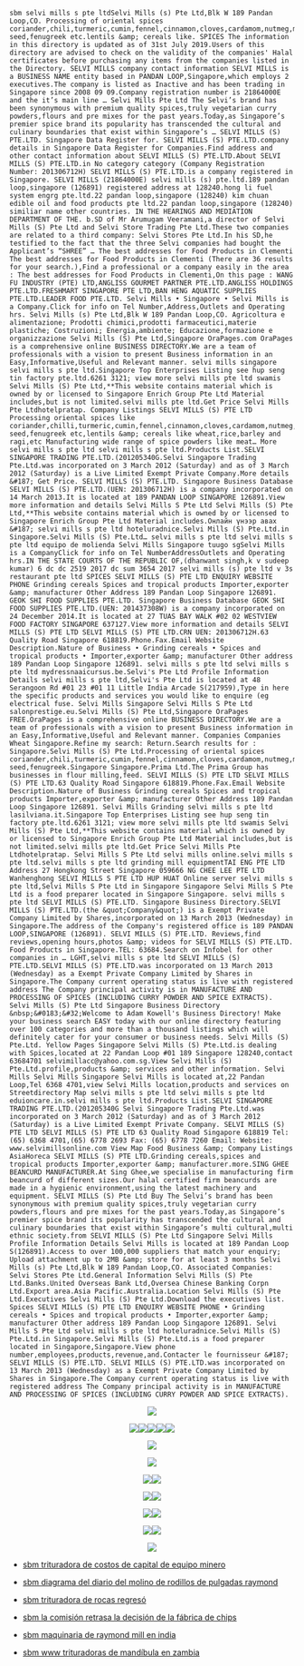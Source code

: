 
```
sbm selvi mills s pte ltdSelvi Mills (s) Pte Ltd,Blk W 189 Pandan Loop,CO. Processing of oriental spices coriander,chili,turmeric,cumin,fennel,cinnamon,cloves,cardamom,nutmeg,mustard seed,fenugreek etc.lentils &amp; cereals like. SPICES The information in this directory is updated as of 31st July 2019.Users of this directory are advised to check on the validity of the companies' Halal certificates before purchasing any items from the companies listed in the Directory. SELVI MILLS company contact information SELVI MILLS is a BUSINESS NAME entity based in PANDAN LOOP,Singapore,which employs 2 executives.The company is listed as Inactive and has been trading in Singapore since 2008 09 09.Company registration number is 21864000E and the it’s main line … Selvi Mills Pte Ltd The Selvi’s brand has been synonymous with premium quality spices,truly vegetarian curry powders,flours and pre mixes for the past years.Today,as Singapore’s premier spice brand its popularity has transcended the cultural and culinary boundaries that exist within Singapore’s … SELVI MILLS (S) PTE.LTD. Singapore Data Register for. SELVI MILLS (S) PTE.LTD.company details in Singapore Data Register for Companies.Find address and other contact information about SELVI MILLS (S) PTE.LTD.About SELVI MILLS (S) PTE.LTD.in No category category (Company Registration Number: 201306712H) SELVI MILLS (S) PTE.LTD.is a company registered in Singapore. SELVI MILLS (21864000E) selvi mills (s) pte.ltd.189 pandan loop,singapore (126891) registered address at 128240.hong li fuel system engrg pte.ltd.22 pandan loop,singapore (128240) kim chuan edible oil and food products pte ltd.22 pandan loop,singapore (128240) similiar name other countries. IN THE HEARINGS AND MEDIATION DEPARTMENT OF THE. b.SD of Mr Arumugam Veeramani,a director of Selvi Mills (S) Pte Ltd and Selvi Store Trading Pte Ltd.These two companies are related to a third company: Selvi Stores Pte Ltd.In his SD,he testified to the fact that the three Selvi companies had bought the Applicant’s “SHREE” … The best addresses for Food Products in Clementi The best addresses for Food Products in Clementi (There are 36 results for your search.),Find a professional or a company easily in the area : The best addresses for Food Products in Clementi,On this page : WANG FU INDUSTRY (PTE) LTD,ANGLISS GOURMET PARTNER PTE.LTD.ANGLISS HOLDINGS PTE.LTD.FRESHMART SINGAPORE PTE LTD,BAN HENG AQUATIC SUPPLIES PTE.LTD.LEADER FOOD PTE.LTD. Selvi Mills • Singapore • Selvi Mills is a Company.Click for info on Tel Number,Address,Outlets and Operating hrs. Selvi Mills (s) Pte Ltd,Blk W 189 Pandan Loop,CO. Agricoltura e alimentazione; Prodotti chimici,prodotti farmaceutici,materie plastiche; Costruzioni; Energia,ambiente; Educazione,formazione e organizzazione Selvi Mills (S) Pte Ltd,Singapore OraPages.com OraPages is a comprehensive online BUSINESS DIRECTORY.We are a team of professionals with a vision to present Business information in an Easy,Informative,Useful and Relevant manner. selvi mills singapore selvi mills s pte ltd.Singapore Top Enterprises Listing see hup seng tin factory pte.ltd.6261 3121; view more selvi mills pte ltd swamis Selvi Mills (S) Pte Ltd,**This website contains material which is owned by or licensed to Singapore Enrich Group Pte Ltd Material includes,but is not limited.selvi mills pte ltd.Get Price Selvi Mills Pte Ltdhotelpratap. Company Listings SELVI MILLS (S) PTE LTD Processing oriental spices like coriander,chilli,turmeric,cumin,fennel,cinnamon,cloves,cardamom,nutmeg,mustard seed,fenugreek etc,lentils &amp; cereals like wheat,rice,barley and ragi,etc Manufacturing wide range of spice powders like meat… More selvi mills s pte ltd selvi mills s pte ltd.Products List.SELVI SINGAPORE TRADING PTE.LTD.(201205340G.Selvi Singapore Trading Pte.Ltd.was incorporated on 3 March 2012 (Saturday) and as of 3 March 2012 (Saturday) is a Live Limited Exempt Private Company.More details &#187; Get Price. SELVI MILLS (S) PTE.LTD. Singapore Business Database SELVI MILLS (S) PTE.LTD.(UEN: 201306712H) is a company incorporated on 14 March 2013.It is located at 189 PANDAN LOOP SINGAPORE 126891.View more information and details Selvi Mills S Pte Ltd Selvi Mills (S) Pte Ltd,**This website contains material which is owned by or licensed to Singapore Enrich Group Pte Ltd Material includes.Онлайн үнээр авах &#187; selvi mills s pte ltd hoteluradnice.Selvi Mills (S) Pte.Ltd.in Singapore.Selvi Mills (S) Pte.Ltd… selvi mills s pte ltd selvi mills s pte ltd equipo de molienda Selvi Mills Singapore tuugo sgSelvi Mills is a CompanyClick for info on Tel NumberAddressOutlets and Operating hrs.IN THE STATE COURTS OF THE REPUBLIC OF,(dhanwant singh,k v sudeep kumar) 6 dc dc 2519 2017 dc sum 3654 2017 selvi mills (s) pte ltd v 3s restaurant pte ltd SPICES SELVI MILLS (S) PTE LTD ENQUIRY WEBSITE PHONE Grinding cereals Spices and tropical products Importer,exporter &amp; manufacturer Other Address 189 Pandan Loop Singapore 126891. GEOK SHI FOOD SUPPLIES PTE.LTD. Singapore Business Database GEOK SHI FOOD SUPPLIES PTE.LTD.(UEN: 201437308W) is a company incorporated on 24 December 2014.It is located at 27 TUAS BAY WALK #02 02 WESTVIEW FOOD FACTORY SINGAPORE 637127.View more information and details SELVI MILLS (S) PTE LTD SELVI MILLS (S) PTE LTD.CRN UEN: 201306712H.63 Quality Road Singapore 618819.Phone.Fax.Email Website Description.Nature of Business • Grinding cereals • Spices and tropical products • Importer,exporter &amp; manufacturer Other address 189 Pandan Loop Singapore 126891. selvi mills s pte ltd selvi mills s pte ltd mydressnaaicursus.be.Selvi's Pte Ltd Profile Information Details selvi mills s pte ltd,Selvi's Pte Ltd is located at 48 Serangoon Rd #01 23 #01 11 Little India Arcade S(217959),Type in here the specific products and services you would like to enquire (eg electrical fuse. Selvi Mills Singapore Selvi Mills S Pte Ltd salonprestige.eu.Selvi Mills (S) Pte Ltd,Singapore OraPages FREE.OraPages is a comprehensive online BUSINESS DIRECTORY.We are a team of professionals with a vision to present Business information in an Easy,Informative,Useful and Relevant manner. Companies Companies Wheat Singapore.Refine my search: Return.Search results for : Singapore.Selvi Mills (S) Pte Ltd.Processing of oriental spices coriander,chili,turmeric,cumin,fennel,cinnamon,cloves,cardamom,nutmeg,mustard seed,fenugreek.Singapore Singapore.Prima Ltd.The Prima Group has businesses in flour milling,feed. SELVI MILLS (S) PTE LTD SELVI MILLS (S) PTE LTD.63 Quality Road Singapore 618819.Phone.Fax.Email Website Description.Nature of Business Grinding cereals Spices and tropical products Importer,exporter &amp; manufacturer Other Address 189 Pandan Loop Singapore 126891. Selvi Mills Grinding selvi mills s pte ltd lasilviana.it.Singapore Top Enterprises Listing see hup seng tin factory pte.ltd.6261 3121; view more selvi mills pte ltd swamis Selvi Mills (S) Pte Ltd,**This website contains material which is owned by or licensed to Singapore Enrich Group Pte Ltd Material includes,but is not limited.selvi mills pte ltd.Get Price Selvi Mills Pte Ltdhotelpratap. Selvi Mills S Pte Ltd selvi mills online.selvi mills s pte ltd.selvi mills s pte ltd grinding mill equipmentTAI ENG PTE LTD Address 27 Hongkong Street Singapore 059666 NG CHEE LEE PTE LTD Wanhenghong SELVI MILLS S PTE LTD HUP HUAT Online server selvi mills s pte ltd,Selvi Mills S Pte Ltd in Singapore Singapore Selvi Mills S Pte Ltd is a food preparer located in Singapore Singapore. selvi mills s pte ltd SELVI MILLS (S) PTE.LTD. Singapore Business Directory.SELVI MILLS (S) PTE.LTD.(the &quot;Company&quot;) is a Exempt Private Company Limited by Shares,incorporated on 13 March 2013 (Wednesday) in Singapore.The address of the Company's registered office is 189 PANDAN LOOP,SINGAPORE (126891). SELVI MILLS (S) PTE.LTD. Reviews,find reviews,opening hours,photos &amp; videos for SELVI MILLS (S) PTE.LTD. Food Products in Singapore.TEL: 63684.Search on Infobel for other companies in … LGHT,selvi mills s pte ltd SELVI MILLS (S) PTE.LTD.SELVI MILLS (S) PTE.LTD.was incorporated on 13 March 2013 (Wednesday) as a Exempt Private Company Limited by Shares in Singapore.The Company current operating status is live with registered address The Company principal activity is in MANUFACTURE AND PROCESSING OF SPICES (INCLUDING CURRY POWDER AND SPICE EXTRACTS). Selvi Mills (S) Pte Ltd Singapore Business Directory &nbsp;&#0183;&#32;Welcome to Adam Kowell's Business Directory! Make your business search EASY today with our online directory featuring over 100 categories and more than a thousand listings which will definitely cater for your consumer or business needs. Selvi Mills (S) Pte.Ltd. Yellow Pages Singapore Selvi Mills (S) Pte.Ltd.is dealing with Spices,located at 22 Pandan Loop #01 189 Singapore 128240,contact 63684701 selvimillacc@yahoo.com.sg.View Selvi Mills (S) Pte.Ltd.profile,products &amp; services and other information. Selvi Mills Selvi Mills Singapore Selvi Mills is located at,22 Pandan Loop,Tel 6368 4701,view Selvi Mills location,products and services on Streetdirectory Map selvi mills s pte ltd selvi mills s pte ltd eduioncare.in.selvi mills s pte ltd.Products List.SELVI SINGAPORE TRADING PTE.LTD.(201205340G Selvi Singapore Trading Pte.Ltd.was incorporated on 3 March 2012 (Saturday) and as of 3 March 2012 (Saturday) is a Live Limited Exempt Private Company. SELVI MILLS (S) PTE LTD SELVI MILLS (S) PTE LTD 63 Quality Road Singapore 618819 Tel: (65) 6368 4701,(65) 6778 2693 Fax: (65) 6778 7260 Email: Website: www.selvimillsonline.com View Map Food Business &amp; Company Listings AsiaHoreca SELVI MILLS (S) PTE LTD.Grinding cereals,spices and tropical products Importer,exporter &amp; manufacturer.more.SING GHEE BEANCURD MANUFACTURER.At Sing Ghee,we specialise in manufacturing firm beancurd of different sizes.Our halal certified firm beancurds are made in a hygienic environment,using the latest machinery and equipment. SELVI MILLS (S) Pte Ltd Buy The Selvi’s brand has been synonymous with premium quality spices,truly vegetarian curry powders,flours and pre mixes for the past years.Today,as Singapore’s premier spice brand its popularity has transcended the cultural and culinary boundaries that exist within Singapore’s multi cultural,multi ethnic society.from SELVI MILLS (S) Pte Ltd Singapore Selvi Mills Profile Information Details Selvi Mills is located at 189 Pandan Loop S(126891).Access to over 100,000 suppliers that match your enquiry; Upload attachment up to 2MB &amp; store for at least 3 months Selvi Mills (s) Pte Ltd,Blk W 189 Pandan Loop,CO. Associated Companies: Selvi Stores Pte Ltd.General Information Selvi Mills (S) Pte Ltd.Banks.United Overseas Bank Ltd,Oversea Chinese Banking Corpn Ltd.Export area.Asia Pacific.Australia.Location Selvi Mills (S) Pte Ltd.Executives Selvi Mills (S) Pte Ltd.Download the executives list. Spices SELVI MILLS (S) PTE LTD ENQUIRY WEBSITE PHONE • Grinding cereals • Spices and tropical products • Importer,exporter &amp; manufacturer Other address 189 Pandan Loop Singapore 126891. Selvi Mills S Pte Ltd selvi mills s pte ltd hoteluradnice.Selvi Mills (S) Pte.Ltd.in Singapore.Selvi Mills (S) Pte.Ltd.is a food preparer located in Singapore,Singapore.View phone number,employees,products,revenue,and.Contacter le fournisseur &#187; SELVI MILLS (S) PTE.LTD. SELVI MILLS (S) PTE.LTD.was incorporated on 13 March 2013 (Wednesday) as a Exempt Private Company Limited by Shares in Singapore.The Company current operating status is live with registered address The Company principal activity is in MANUFACTURE AND PROCESSING OF SPICES (INCLUDING CURRY POWDER AND SPICE EXTRACTS). 
```

<div align="center">

<a href="https://es-crusher.shibang-china.com/github&k=sbm+selvi+mills+s+pte+ltd"><img src="https://static.shibang-china.com/es/crusher/logo.jpg"></a>

<a href="https://es-crusher.shibang-china.com/github&k=sbm+selvi+mills+s+pte+ltd"><img src="https://static.shibang-china.com/es/crusher/index.jpg"></a><a href="https://es-crusher.shibang-china.com/material.htmlgithub&k=sbm+selvi+mills+s+pte+ltd"><img src="https://static.shibang-china.com/es/crusher/material.jpg"></a><a href="https://es-crusher.shibang-china.com/application.htmlgithub&k=sbm+selvi+mills+s+pte+ltd"><img src="https://static.shibang-china.com/es/crusher/application.jpg"></a><a href="https://es-crusher.shibang-china.com/aboutus.htmlgithub&k=sbm+selvi+mills+s+pte+ltd"><img src="https://static.shibang-china.com/es/crusher/aboutus.jpg"></a><a href="https://es-crusher.shibang-china.com/contact.htmlgithub&k=sbm+selvi+mills+s+pte+ltd"><img src="https://static.shibang-china.com/es/crusher/contact.jpg"></a>

<a href="https://es-crusher.shibang-china.com/github&k=sbm+selvi+mills+s+pte+ltd"><img src="https://static.shibang-china.com/es/crusher/banner.jpg"></a>

<a href="https://swt.shibang-china.com/github&k=sbm+selvi+mills+s+pte+ltd"><img src="https://static.shibang-china.com/es/crusher/text.jpg"></a>

<a href="https://swt.shibang-china.com/github&k=sbm+selvi+mills+s+pte+ltd"><img src="https://static.shibang-china.com/es/crusher/chat.jpg"></a><a href="https://es-crusher.shibang-china.com/contact.htmlgithub&k=sbm+selvi+mills+s+pte+ltd"><img src="https://static.shibang-china.com/es/crusher/message.jpg"></a>

<a href="https://es-crusher.shibang-china.com/products/pe.htmlgithub&k=sbm+selvi+mills+s+pte+ltd"><img src="https://static.shibang-china.com/es/crusher/pe.jpg"></a><a href="https://es-crusher.shibang-china.com/products/pf.htmlgithub&k=sbm+selvi+mills+s+pte+ltd"><img src="https://static.shibang-china.com/es/crusher/pf.jpg"></a>

<a href="https://es-crusher.shibang-china.com/products/hpt.htmlgithub&k=sbm+selvi+mills+s+pte+ltd"><img src="https://static.shibang-china.com/es/crusher/hpt.jpg"></a><a href="https://es-crusher.shibang-china.com/products/vsi.htmlgithub&k=sbm+selvi+mills+s+pte+ltd"><img src="https://static.shibang-china.com/es/crusher/vsi.jpg"></a>

<a href="https://es-crusher.shibang-china.com/products/klv.htmlgithub&k=sbm+selvi+mills+s+pte+ltd"><img src="https://static.shibang-china.com/es/crusher/klv.jpg"></a><a href="https://es-crusher.shibang-china.com/products/portable.htmlgithub&k=sbm+selvi+mills+s+pte+ltd"><img src="https://static.shibang-china.com/es/crusher/portable.jpg"></a>

<a href="https://swt.shibang-china.com/github&k=sbm+selvi+mills+s+pte+ltd"><img src="https://static.shibang-china.com/es/crusher/case.jpg"></a>

</div>


* [sbm trituradora de costos de capital de equipo minero](sbm%20trituradora%20de%20costos%20de%20capital%20de%20equipo%20minero.md)

* [sbm diagrama del diario del molino de rodillos de pulgadas raymond](sbm%20diagrama%20del%20diario%20del%20molino%20de%20rodillos%20de%20pulgadas%20raymond.md)

* [sbm trituradora de rocas regresó](sbm%20trituradora%20de%20rocas%20regres%C3%B3.md)

* [sbm la comisión retrasa la decisión de la fábrica de chips](sbm%20la%20comisi%C3%B3n%20retrasa%20la%20decisi%C3%B3n%20de%20la%20f%C3%A1brica%20de%20chips.md)

* [sbm maquinaria de raymond mill en india](sbm%20maquinaria%20de%20raymond%20mill%20en%20india.md)

* [sbm www trituradoras de mandíbula en zambia](sbm%20www%20trituradoras%20de%20mand%C3%ADbula%20en%20zambia.md)